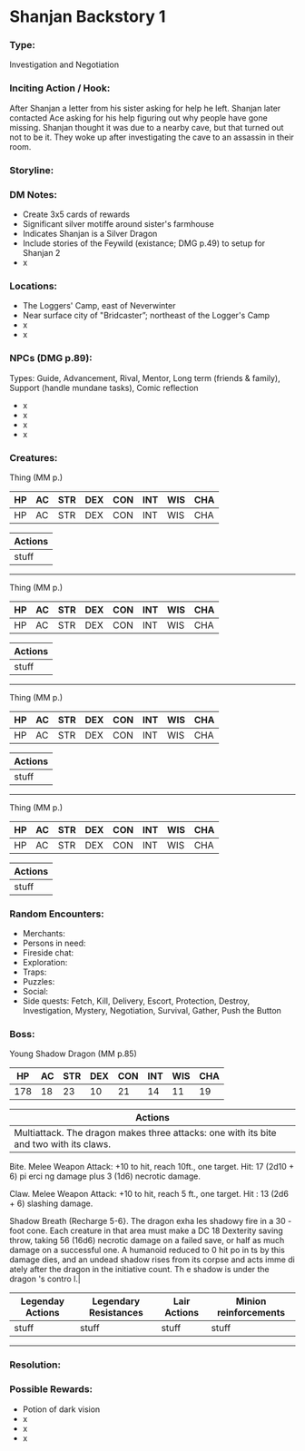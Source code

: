 # Shanjan Backstory 1

### Type:
Investigation and Negotiation


### Inciting Action / Hook: 
After Shanjan a letter from his sister asking for help he left. Shanjan later contacted Ace asking for his help figuring out why people have gone missing. Shanjan thought it was due to a nearby cave, but that turned out not to be it. They woke up after investigating the cave to an assassin in their room. 

### Storyline: 


### DM Notes:
- Create 3x5 cards of rewards
- Significant silver motiffe around sister's farmhouse
- Indicates Shanjan is a Silver Dragon
- Include stories of the Feywild (existance; DMG p.49) to setup for Shanjan 2
- x


### Locations: 
- The Loggers' Camp, east of Neverwinter
- Near surface city of "Bridcaster”; northeast of the Logger's Camp
- x
- x


### NPCs (DMG p.89):
Types: Guide, Advancement, Rival, Mentor, Long term (friends & family), Support (handle mundane tasks), Comic reflection
- x
- x
- x
- x


### Creatures:

Thing (MM p.)

|HP |AC |STR|DEX|CON|INT|WIS|CHA|
|---|---|---|---|---|---|---|---|
|HP |AC |STR|DEX|CON|INT|WIS|CHA|

|Actions|
|---|
|stuff|
---
Thing (MM p.)

|HP |AC |STR|DEX|CON|INT|WIS|CHA|
|---|---|---|---|---|---|---|---|
|HP |AC |STR|DEX|CON|INT|WIS|CHA|

|Actions|
|---|
|stuff|
---
Thing (MM p.)

|HP |AC |STR|DEX|CON|INT|WIS|CHA|
|---|---|---|---|---|---|---|---|
|HP |AC |STR|DEX|CON|INT|WIS|CHA|

|Actions|
|---|
|stuff|
---
Thing (MM p.)

|HP |AC |STR|DEX|CON|INT|WIS|CHA|
|---|---|---|---|---|---|---|---|
|HP |AC |STR|DEX|CON|INT|WIS|CHA|

|Actions|
|---|
|stuff|


### Random Encounters:
- Merchants: 
- Persons in need: 
- Fireside chat: 
- Exploration: 
- Traps: 
- Puzzles: 
- Social: 
- Side quests: Fetch, Kill, Delivery, Escort, Protection, Destroy, Investigation, Mystery, Negotiation, Survival, Gather, Push the Button


### Boss:

Young Shadow Dragon (MM p.85)

|HP |AC |STR|DEX|CON|INT|WIS|CHA|
|---|---|---|---|---|---|---|---|
|178 |18 |23|10|21|14|11|19|

|Actions|
|---|
|Multiattack. The dragon makes three attacks: one with its bite and two with its claws.

Bite. Melee Weapon Attack: +10 to hit, reach 10ft., one target. Hit: 17 (2d10 + 6) pi erci ng damage plus 3 (1d6) necrotic damage.

Claw. Melee Weapon Attack: +10 to hit, reach 5 ft., one target. Hit : 13 (2d6 + 6) slashing damage.

Shadow Breath (Recharge 5-6}. The dragon exha les shadowy fire in a 30 -foot cone. Each creature in that area must make a DC 18 Dexterity saving throw, taking 56 (16d6) necrotic damage on a failed save, or half as much damage on a successful one. A humanoid reduced to 0 hit po in ts by this damage dies, and an undead shadow rises from its corpse and acts imme di ately after the dragon in the initiative count. Th e shadow is under the dragon 's contro l.|

|Legenday Actions|Legendary Resistances|Lair Actions|Minion reinforcements|
|---|---|---|---|
|stuff|stuff|stuff|stuff|
---


### Resolution: 


### Possible Rewards:
- Potion of dark vision
- x
- x
- x
